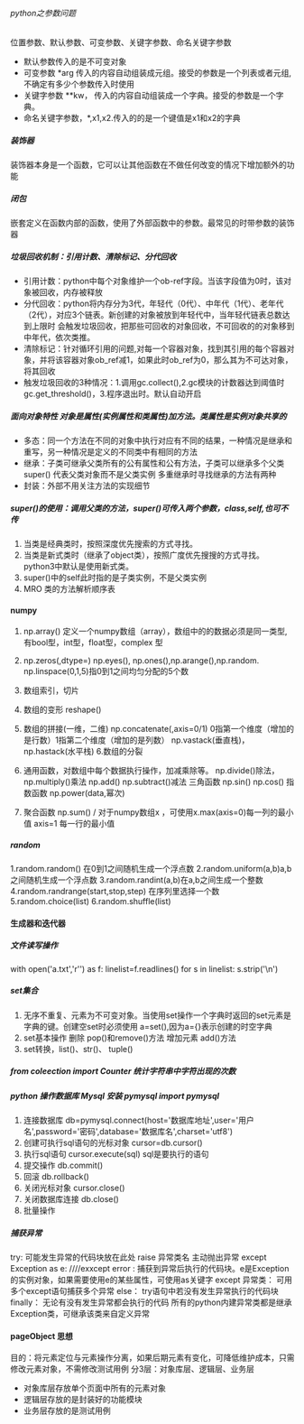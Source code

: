 ###### python之参数问题
位置参数、默认参数、可变参数、关键字参数、命名关键字参数
- 默认参数传入的是不可变对象
- 可变参数 *arg 传入的内容自动组装成元组。接受的参数是一个列表或者元组,不确定有多少个参数传入时使用
- 关键字参数 **kw， 传入的内容自动组装成一个字典。接受的参数是一个字典。
- 命名关键字参数，*,x1,x2.传入的的是一个键值是x1和x2的字典

 ##### 装饰器
 装饰器本身是一个函数，它可以让其他函数在不做任何改变的情况下增加额外的功能
 ##### 闭包
 嵌套定义在函数内部的函数，使用了外部函数中的参数。最常见的时带参数的装饰器
 ##### 垃圾回收机制：引用计数、清除标记、分代回收
 - 引用计数：python中每个对象维护一个ob-ref字段。当该字段值为0时，该对象被回收，内存被释放
 - 分代回收：python将内存分为3代，年轻代（0代）、中年代（1代）、老年代（2代），对应3个链表。新创建的对象被放到年轻代中，当年轻代链表总数达到上限时
   会触发垃圾回收，把那些可回收的对象回收，不可回收的的对象移到中年代，依次类推。
 - 清除标记：针对循环引用的问题,对每一个容器对象，找到其引用的每个容器对象，并将该容器对象ob_ref减1，如果此时ob_ref为0，那么其为不可达对象，将其回收
 - 触发垃圾回收的3种情况：1.调用gc.collect(),2.gc模块的计数器达到阈值时gc.get_threshold()，3.程序退出时。默认自动开启
 
 ##### 面向对象特性 对象是属性(实例属性和类属性)加方法。类属性是实例对象共享的
 - 多态：同一个方法在不同的对象中执行对应有不同的结果，一种情况是继承和重写，另一种情况是定义的不同类中有相同的方法
 - 继承：子类可继承父类所有的公有属性和公有方法，子类可以继承多个父类  super() 代表父类对象而不是父类实例
   多重继承时寻找继承的方法有两种
 - 封装：外部不用关注方法的实现细节

##### super()的使用：调用父类的方法，super()可传入两个参数，class,self,也可不传
1. 当类是经典类时，按照深度优先搜索的方式寻找。
2. 当类是新式类时（继承了object类），按照广度优先搜搜的方式寻找。 python3中默认是使用新式类。
3. super()中的self此时指的是子类实例，不是父类实例
4. MRO 类的方法解析顺序表


#### numpy
1. np.array()  定义一个numpy数组（array），数组中的的数据必须是同一类型,有bool型，int型，float型，complex 型
2. np.zeros(,dtype=)   np.eyes(), np.ones(),np.arange(),np.random.  np.linspace(0,1,5)指0到1之间均匀分配的5个数

3. 数组索引，切片
4. 数组的变形 reshape()
5. 数组的拼接(一维，二维)  np.concatenate(,axis=0/1) 0指第一个维度（增加的是行数）1指第二个维度（增加的是列数） 
   np.vastack(垂直栈)，np.hastack(水平栈)
6.数组的分裂
7. 通用函数，对数组中每个数据执行操作，加减乘除等。 np.divide()除法，np.multiply()乘法 np.add()  np.subtract()减法
   三角函数 np.sin()  np.cos()  指数函数 np.power(data,幂次)  
8. 聚合函数 np.sum()  / 对于numpy数组x  ，可使用x.max(axis=0)每一列的最小值 axis=1 每一行的最小值

##### random
1.random.random() 在0到1之间随机生成一个浮点数
2.random.uniform(a,b)a,b之间随机生成一个浮点数
3.random.randint(a,b)在a,b之间生成一个整数
4.random.randrange(start,stop,step) 在序列里选择一个数
5.random.choice(list)
6.random.shuffle(list)

#### 生成器和迭代器


##### 文件读写操作
with open('a.txt','r'') as f:
    linelist=f.readlines()
for s in linelist:
    s.strip('\n')
    
#####   set集合
1. 无序不重复、元素为不可变对象。当使用set操作一个字典时返回的set元素是字典的键。创建空set时必须使用 a=set(),因为a={}表示创建的时空字典
2. set基本操作 删除 pop()和remove()方法  增加元素 add()方法
3. set转换，list()、str()、 tuple()

#####  from coleection import  Counter 统计字符串中字符出现的次数

#####  python 操作数据库 Mysql  安装 pymysql  import pymysql
1. 连接数据库  db=pymysql.connect(host='数据库地址',user='用户名',password='密码',database='数据库名',charset='utf8')
2. 创建可执行sql语句的光标对象  cursor=db.cursor()
3. 执行sql语句 cursor.execute(sql)  sql是要执行的语句
4. 提交操作 db.commit()
5. 回滚 db.rollback()
6. 关闭光标对象 cursor.close()
7. 关闭数据库连接  db.close()
8. 批量操作 
##### 捕获异常
try:
    可能发生异常的代码块放在此处
    raise 异常类名 主动抛出异常
except Exception as e: ////exxcept error :
    捕获到异常后执行的代码块。e是Exception的实例对象，如果需要使用e的某些属性，可使用as关键字
except 异常类：
    可用多个except语句捕获多个异常
else：
    try语句中若没有发生异常执行的代码块
finally：
    无论有没有发生异常都会执行的代码
所有的python内建异常类都是继承 Exception类，可继承该类来自定义异常 
 

#### pageObject 思想
目的：将元素定位与元素操作分离，如果后期元素有变化，可降低维护成本，只需修改元素对象，不需修改测试用例
分3层：对象库层、逻辑层、业务层
- 对象库层存放单个页面中所有的元素对象
- 逻辑层存放的是封装好的功能模块
- 业务层存放的是测试用例



  





